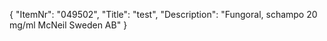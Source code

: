 {
  "ItemNr": "049502",
  "Title": "test",
  "Description": "Fungoral, schampo 20 mg/ml McNeil Sweden AB"
}